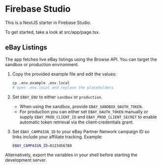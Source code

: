 # Firebase Studio

This is a NextJS starter in Firebase Studio.

To get started, take a look at src/app/page.tsx.

## eBay Listings

The app fetches live eBay listings using the Browse API. You can target the
sandbox or production environment.

1. Copy the provided example file and edit the values:

   ```bash
   cp .env.example .env.local
   # open .env.local and replace the placeholders
   ```

2. Set `EBAY_ENV` to either `sandbox` or `production`.
   - When using the sandbox, provide `EBAY_SANDBOX_OAUTH_TOKEN`.
   - For production you can either set `EBAY_OAUTH_TOKEN` manually or supply
     `EBAY_PROD_CLIENT_ID` and `EBAY_PROD_CLIENT_SECRET` to enable automatic
     token retrieval via the client‑credentials grant.

3. Set `EBAY_CAMPAIGN_ID` to your eBay Partner Network campaign ID so links
   include your affiliate tracking. Example:

   ```bash
   EBAY_CAMPAIGN_ID=0123456789
   ```

Alternatively, export the variables in your shell before starting the
development server.
